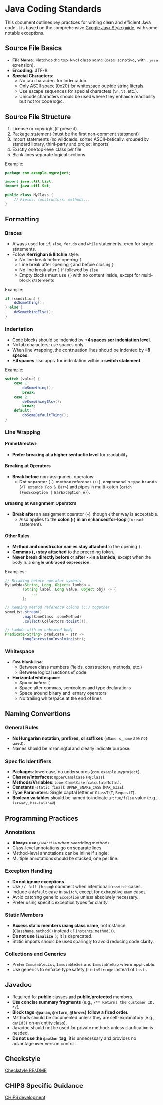 # Java Coding Standards

This document outlines key practices for writing clean and efficient Java code.
It is based on the comprehensive [Google Java Style
guide](https://google.github.io/styleguide/javaguide.html), with some notable
exceptions.

## Source File Basics

- **File Name**: Matches the top-level class name (case-sensitive, with `.java`
extension).
- **Encoding**: UTF-8.
- **Special Characters**:
  - No tab characters for indentation.
  - Only ASCII space (0x20) for whitespace outside string literals.
  - Use escape sequences for special characters (`\n`, `\t`, etc.).
  - Unicode characters should be used where they enhance readability but not
for code logic.

## Source File Structure

1. License or copyright (if present)
2. Package statement (must be the first non-comment statement)
3. Import statements (no wildcards, sorted ASCII-betically, grouped by standard
library, third-party and project imports)
4. Exactly one top-level class per file
5. Blank lines separate logical sections

Example:

```java
package com.example.myproject;

import java.util.List;
import java.util.Set;

public class MyClass {
    // Fields, constructors, methods...
}
```

## Formatting

### Braces

- Always used for `if`, `else`, `for`, `do` and `while` statements, even for
single statements.
- Follow **Kernighan & Ritchie** style:
  - No line break before opening `{`
  - Line break after opening `{` and before closing `}`
  - No line break after `}` if followed by `else`
  - Empty blocks must use `{}` with no content inside, except for multi-block
statements

Example:

```java
if (condition) {
    doSomething();
} else {
    doSomethingElse();
}
```

### Indentation

- Code blocks should be indented by **+4 spaces per indentation level**.
- No tab characters; use spaces only.
- When line wrapping, the continuation lines should be indented by **+8**
**spaces**.
- **+4 spaces** also apply for indentation within a **switch statement.**

Example:

```java
switch (value) {
    case 1:
        doSomething();
        break;
    case 2:
        doSomethingElse();
        break;
    default:
        doSomeDefaultThing();
}
```

### Line Wrapping  

#### **Prime Directive**  

- **Prefer breaking at a higher syntactic level** for readability.  

#### **Breaking at Operators**  

- **Break before** non-assignment operators:  
  - Dot separator (`.`), method reference (`::`), ampersand in type bounds
(`<T extends Foo & Bar>`) and pipes in multi-catch (`catch (FooException |
BarException e)`).  

#### **Breaking at Assignment Operators**  

- **Break after** an assignment operator (`=`), though either way is
acceptable.  
  - Also applies to the **colon (`:`) in an enhanced for-loop** (`foreach`
statement).  

#### **Other Rules**  

- **Method and constructor names stay attached** to the opening `(`.  
- **Commas (` , `) stay attached** to the preceding token.  
- **Never break directly before or after `->` in a lambda**, except when the
body is a **single unbraced expression**.  

Examples:

```java
// Breaking before operator symbols
MyLambda<String, Long, Object> lambda =
        (String label, Long value, Object obj) -> {
            ...
        };

// Keeping method reference colons (::) together
someList.stream()
        .map(SomeClass::someMethod)
        .collect(Collectors.toList());

// Lambda with an unbraced body
Predicate<String> predicate = str ->
        longExpressionInvolving(str);
```

### Whitespace

- **One blank line**:
  - Between class members (fields, constructors, methods, etc.)
  - Between logical sections of code
- **Horizontal whitespace**:
  - Space before `{`
  - Space after commas, semicolons and type declarations
  - Space around binary and ternary operators
  - No trailing whitespace at the end of lines

## Naming Conventions

### General Rules

- **No Hungarian notation, prefixes, or suffixes** (`mName`, `s_name` are not
used).
- Names should be meaningful and clearly indicate purpose.

### Specific Identifiers

- **Packages**: lowercase, no underscores (`com.example.myproject`).
- **Classes/Interfaces**: `UpperCamelCase` (`MyClass`).
- **Methods/Variables**: `lowerCamelCase` (`calculateTotal`).
- **Constants** (`static final`): `UPPER_SNAKE_CASE` (`MAX_SIZE`).
- **Type Parameters**: Single capital letter or `ClassT` (`T`, `RequestT`).
- **Boolean variables** should be named to indicate a `true/false` value (e.g.,
`isReady`, `hasFinished`).

## Programming Practices

### Annotations

- **Always use** `@Override` when overriding methods.
- Class-level annotations go on separate lines.
- Method-level annotations can be inline if single.
- Multiple annotations should be stacked, one per line.

### Exception Handling

- **Do not ignore exceptions**.
- Use `// fall through` comment when intentional in `switch` cases.
- Include a `default` case in `switch`, except for exhaustive `enum` cases.
- Avoid catching generic `Exception` unless absolutely necessary.
- Prefer using specific exception types for clarity.

### Static Members

- **Access static members using class name**, not instance
(`ClassName.method()` instead of `instance.method()`).
- **Do not use `finalize()`**; it is deprecated.
- Static imports should be used sparingly to avoid reducing code clarity.

### Collections and Generics

- Prefer `ImmutableList`, `ImmutableSet` and `ImmutableMap` where applicable.
- Use generics to enforce type safety (`List<String>` instead of `List`).

## Javadoc

- Required for **public** classes and **public/protected** members.
- **Use concise summary fragments** (e.g., `/** Returns the customer ID. */`).
- **Block tags (`@param`, `@return`, `@throws`) follow a fixed order**.
- Methods should be documented unless they are self-explanatory (e.g.,
`getId()` on an entity class).
- Javadoc should not be used for private methods unless clarification is
needed.
- **Do not use the `@author` tag**; it is unnecessary and provides no advantage
over version control.

## Checkstyle

[Checkstyle README](https://github.com/companieshouse/java-checkstyle-config)

## CHIPS Specific Guidance

[CHIPS development](chips_development.md)

